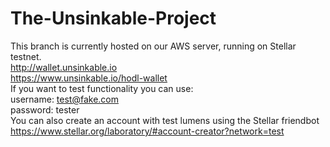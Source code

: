# The-Unsinkable-Project
This branch is currently hosted on our AWS server, running on Stellar testnet.  
http://wallet.unsinkable.io  
https://www.unsinkable.io/hodl-wallet  
If you want to test functionality you can use:  
username: test@fake.com  
password: tester  
You can also create an account with test lumens using the Stellar friendbot  
https://www.stellar.org/laboratory/#account-creator?network=test
